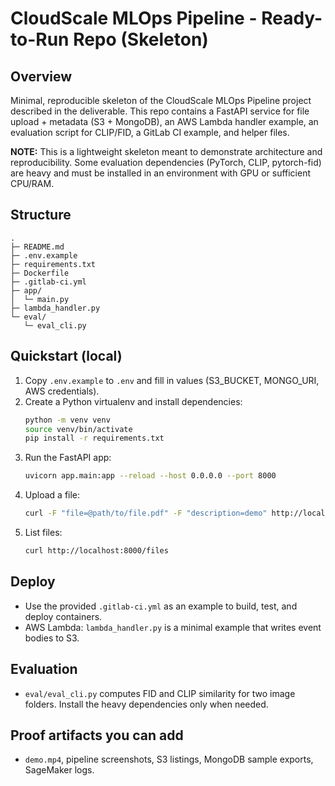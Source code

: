 # CloudScale MLOps Pipeline - Ready-to-Run Repo (Skeleton)

## Overview
Minimal, reproducible skeleton of the CloudScale MLOps Pipeline project described in the deliverable. This repo contains a FastAPI service for file upload + metadata (S3 + MongoDB), an AWS Lambda handler example, an evaluation script for CLIP/FID, a GitLab CI example, and helper files.

**NOTE:** This is a lightweight skeleton meant to demonstrate architecture and reproducibility. Some evaluation dependencies (PyTorch, CLIP, pytorch-fid) are heavy and must be installed in an environment with GPU or sufficient CPU/RAM.

## Structure
```
.
├─ README.md
├─ .env.example
├─ requirements.txt
├─ Dockerfile
├─ .gitlab-ci.yml
├─ app/
│  └─ main.py
├─ lambda_handler.py
└─ eval/
   └─ eval_cli.py
```

## Quickstart (local)
1. Copy `.env.example` to `.env` and fill in values (S3_BUCKET, MONGO_URI, AWS credentials).
2. Create a Python virtualenv and install dependencies:
   ```bash
   python -m venv venv
   source venv/bin/activate
   pip install -r requirements.txt
   ```
3. Run the FastAPI app:
   ```bash
   uvicorn app.main:app --reload --host 0.0.0.0 --port 8000
   ```
4. Upload a file:
   ```bash
   curl -F "file=@path/to/file.pdf" -F "description=demo" http://localhost:8000/upload
   ```
5. List files:
   ```bash
   curl http://localhost:8000/files
   ```

## Deploy
- Use the provided `.gitlab-ci.yml` as an example to build, test, and deploy containers.
- AWS Lambda: `lambda_handler.py` is a minimal example that writes event bodies to S3.

## Evaluation
- `eval/eval_cli.py` computes FID and CLIP similarity for two image folders. Install the heavy dependencies only when needed.

## Proof artifacts you can add
- `demo.mp4`, pipeline screenshots, S3 listings, MongoDB sample exports, SageMaker logs.

